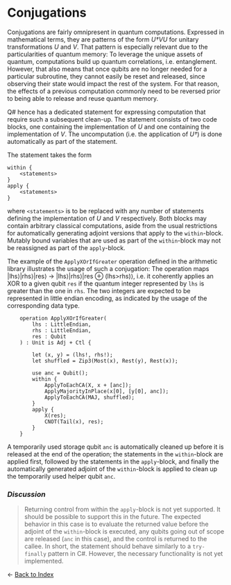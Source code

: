 # Conjugations

Conjugations are fairly omnipresent in quantum computations. Expressed in mathematical terms, they are patterns of the form *U†VU* for unitary transformations *U* and *V*. That pattern is especially relevant due to the particularities of quantum memory: To leverage the unique assets of quantum, computations build up quantum correlations, i.e. entanglement. However, that also means that once qubits are no longer needed for a particular subroutine, they cannot easily be reset and released, since observing their state would impact the rest of the system. For that reason, the effects of a previous computation commonly need to be reversed prior to being able to release and reuse quantum memory. 

Q# hence has a dedicated statement for expressing computation that require such a subsequent clean-up. The statement consists of two code blocks, one containing the implementation of *U* and one containing the implementation of *V*. The uncomputation (i.e. the application of *U†*) is done automatically as part of the statement. 

The statement takes the form
```qsharp
within {
    <statements>
}
apply {
    <statements>
}
```
where `<statements>` is to be replaced with any number of statements defining the implementation of *U* and *V* respectively.
Both blocks may contain arbitrary classical computations, aside from the usual restrictions for automatically generating adjoint versions that apply to the `within`-block. Mutably bound variables that are used as part of the `within`-block may not be reassigned as part of the `apply`-block.  

The example of the `ApplyXOrIfGreater` operation defined in the arithmetic library illustrates the usage of such a conjugation:
The operation maps |lhs⟩|rhs⟩|res⟩ → |lhs⟩|rhs⟩|res ⊕ (lhs>rhs)⟩, i.e. it coherently applies an XOR to a given qubit `res` if the quantum integer represented by `lhs` is greater than the one in `rhs`. The two integers are expected to be represented in little endian encoding, as indicated by the usage of the corresponding data type.

```qsharp
    operation ApplyXOrIfGreater(
        lhs : LittleEndian, 
        rhs : LittleEndian, 
        res : Qubit
    ) : Unit is Adj + Ctl {
  
        let (x, y) = (lhs!, rhs!);
        let shuffled = Zip3(Most(x), Rest(y), Rest(x));

        use anc = Qubit();
        within {
            ApplyToEachCA(X, x + [anc]);
            ApplyMajorityInPlace(x[0], [y[0], anc]);
            ApplyToEachCA(MAJ, shuffled);
        }
        apply {
            X(res);
            CNOT(Tail(x), res);
        }
    }
```

A temporarily used storage qubit `anc` is automatically cleaned up before it is released at the end of the operation; the statements in the `within`-block are applied first, followed by the statements in the `apply`-block, and finally the automatically generated adjoint of the `within`-block is applied to clean up the temporarily used helper qubit `anc`. 

### *Discussion*
>Returning control from within the `apply`-block is not yet supported. It should be possible to support this in the future. The expected behavior in this case is to evaluate the returned value before the adjoint of the `within`-block is executed, any qubits going out of scope are released (`anc` in this case), and the control is returned to the callee. In short, the statement should behave similarly to a `try-finally` pattern in C#. However, the necessary functionality is not yet implemented. 


← [Back to Index](https://github.com/microsoft/qsharp-language/tree/main/Specifications/Language#index)